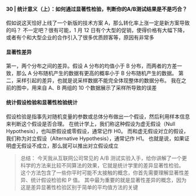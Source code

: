 #### 30 | 统计意义（上）：如何通过显著性检验，判断你的A/B测试结果是不是巧合？

假如说这天恰好上线了一个新版的技术方案 A，那么转化率上涨一定是新方案导致的吗？
不一定吧？很有可能，1 月 12 日有个大型的促销，使得价格有大幅下降，或者有个和大型企业的合作引入了很多优质顾客等，原因有非常多
#### 显著性差异
第一，两个分布之间的差异。假设 A 分布的均值小于 B 分布，而两者的方差一致，那么 A 分布随机产生的数据有更高的概率小于 B 分布随机产生的数据。
第二，采样引起的差异，也就是说采样数据不能完全体现整体的数据分布。
我在之前的图中，用来自 A、B 两组的 10 个数据展示了采样所导致的误差
#### 统计假设检验和显著性检验统计
假设检验是指事先对随机变量的参数或总体分布做出一个假设，然后利用样本信息来判断这个假设是否合理。
在统计学上，我们称这种假设为虚无假设（Null Hypothesis），也叫原假设或零假设，通常记作 H0。
而和虚无假设对立的假设，我们称为对立假设（Alternative Hypothesis），通常记作 H1。
也就是说，如果证明虚无假设不成立，那么就可以推出对立假设成立
> 总结：
今天我从互联网公司常见的 A/B 测试实验入手，给你讲解了一个更科学的方法来比较不同算法的效果，它就是统计学里的差异显著性检验。
这个方法包含了一些你平时可能不太接触的概念，你首先需要理解显著性差异、统计假设检验和 P 值。
其中最为重要的就是显著性差异的概念，因为这是差异显著性检验区别于简单的平均值方法的关键
